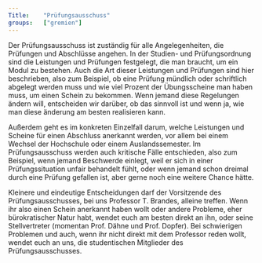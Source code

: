 ```yaml
---
Title:	  "Prüfungsausschuss"
groups:	  ["gremien"]
---
```


Der Prüfungsausschuss ist zuständig für alle Angelegenheiten, die Prüfungen und Abschlüsse angehen.  In der  Studien- und Prüfungsordnung sind die Leistungen und Prüfungen festgelegt, die man braucht, um ein Modul zu bestehen. Auch die Art dieser Leistungen und Prüfungen sind hier beschrieben, also zum Beispiel, ob eine Prüfung  mündlich oder schriftlich abgelegt werden muss und wie viel Prozent der Übungsscheine man haben muss, um einen Schein zu bekommen. Wenn jemand diese Regelungen ändern will, entscheiden wir darüber, ob das sinnvoll ist und wenn ja, wie man diese änderung am besten realisieren kann.

Außerdem geht es im konkreten Einzelfall darum, welche Leistungen und Scheine für einen Abschluss anerkannt werden, vor allem bei einem Wechsel der Hochschule oder einem Auslandssemester. Im Prüfungsausschuss werden auch kritische Fälle entschieden, also zum Beispiel, wenn jemand Beschwerde einlegt, weil er sich in einer Prüfungssituation unfair behandelt fühlt, oder wenn jemand schon dreimal durch eine Prüfung gefallen ist, aber gerne noch eine weitere Chance hätte.

Kleinere und eindeutige Entscheidungen darf der Vorsitzende des Prüfungsausschusses, bei uns Professor T. Brandes, alleine treffen. Wenn ihr also einen Schein anerkannt haben wollt oder andere Probleme, eher bürokratischer Natur habt, wendet euch am besten direkt an ihn, oder seine Stellvertreter (momentan Prof. Dähne und Prof. Dopfer). Bei schwierigen Problemen und auch, wenn ihr nicht direkt mit dem Professor reden wollt, wendet euch an uns, die studentischen Mitglieder des Prüfungsausschusses.
